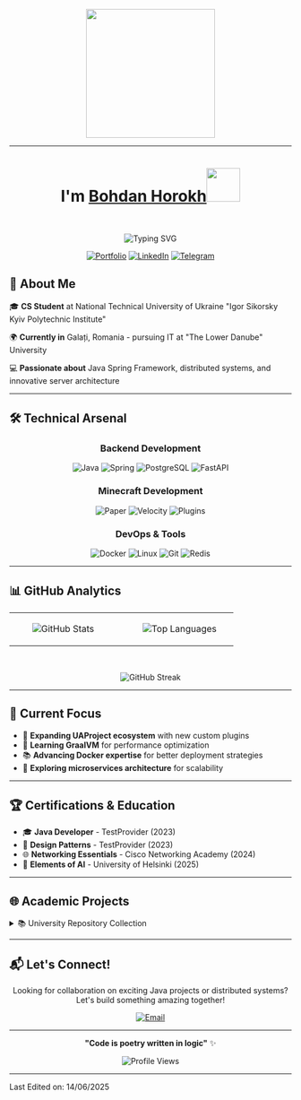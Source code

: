 <p align="center">
  <img src="https://miro.medium.com/max/2048/1*OohqW5DGh9CQS4hLY5FXzA.png" height="230"/>
</p>
<hr>
<h1 align="center">I'm <a href="https://t.me/ikeepcalm">Bohdan Horokh<a><img src="https://github.com/ikeepcalm/ikeepcalm/blob/505ba69aed2c82b03e2384fdfee9ef8731e9ff36/wave.gif" width="60px"/></h1>
<Br>

<div align="center">

![Typing SVG](https://readme-typing-svg.herokuapp.com?font=Inter&weight=600&size=28&duration=3000&pause=1000&color=6366F1&center=true&vCenter=true&multiline=true&width=600&height=100&lines=Java+Engineer+%26+Minecraft+Developer;Building+Scalable+Distributed+Systems;)

[![Portfolio](https://img.shields.io/badge/Portfolio-ikeepcalm.me-6366f1?style=for-the-badge&logo=astro)](https://ikeepcalm.me)
[![LinkedIn](https://img.shields.io/badge/LinkedIn-Bohdan_Horokh-0077B5?style=for-the-badge&logo=linkedin)](https://linkedin.com/in/horokh-bohdan)
[![Telegram](https://img.shields.io/badge/Telegram-@ikeepcalm-26A5E4?style=for-the-badge&logo=telegram)](https://t.me/ikeepcalm)

</div>

## 🚀 About Me

🎓 **CS Student** at National Technical University of Ukraine "Igor Sikorsky Kyiv Polytechnic Institute"  

🌍 **Currently in** Galați, Romania - pursuing IT at "The Lower Danube" University  

💻 **Passionate about** Java Spring Framework, distributed systems, and innovative server architecture  

---

## 🛠️ Technical Arsenal

<div align="center">

### Backend Development
![Java](https://img.shields.io/badge/Java-Expert-ED8B00?style=flat-square&logo=openjdk&logoColor=white)
![Spring](https://img.shields.io/badge/Spring_Framework-Expert-6DB33F?style=flat-square&logo=spring&logoColor=white)
![PostgreSQL](https://img.shields.io/badge/PostgreSQL-Advanced-316192?style=flat-square&logo=postgresql&logoColor=white)
![FastAPI](https://img.shields.io/badge/FastAPI-Intermediate-009688?style=flat-square&logo=FastAPI&logoColor=white)

### Minecraft Development
![Paper](https://img.shields.io/badge/Paper_API-Expert-00758F?style=flat-square&logo=minecraft&logoColor=white)
![Velocity](https://img.shields.io/badge/Velocity-Advanced-FF6B6B?style=flat-square&logo=minecraft&logoColor=white)
![Plugins](https://img.shields.io/badge/Plugin_Development-Expert-4ECDC4?style=flat-square&logo=minecraft&logoColor=white)

### DevOps & Tools
![Docker](https://img.shields.io/badge/Docker-Advanced-2496ED?style=flat-square&logo=docker&logoColor=white)
![Linux](https://img.shields.io/badge/Linux-Intermediate-FCC624?style=flat-square&logo=linux&logoColor=black)
![Git](https://img.shields.io/badge/Git-Advanced-F05032?style=flat-square&logo=git&logoColor=white)
![Redis](https://img.shields.io/badge/Redis-Advanced-DC382D?style=flat-square&logo=redis&logoColor=white)

</div>

---

## 📊 GitHub Analytics

<div align="center">

<table width="100%">
<tr>
<td width="48%" align="center">

![GitHub Stats](https://github-readme-stats.vercel.app/api?username=ikeepcalm&show_icons=true&theme=react&hide_border=true&count_private=true)

</td>
<td width="4%"></td>
<td width="48%" align="center">

![Top Languages](https://github-readme-stats.vercel.app/api/top-langs/?username=ikeepcalm&layout=compact&theme=react&hide_border=true&langs_count=8)

</td>
</tr>
</table>

<br>

![GitHub Streak](https://github-readme-streak-stats.herokuapp.com?user=ikeepcalm&theme=react&hide_border=true)

</div>

---

## 🎯 Current Focus

- 🔧 **Expanding UAProject ecosystem** with new custom plugins
- 🌱 **Learning GraalVM** for performance optimization
- 📚 **Advancing Docker expertise** for better deployment strategies
- 🚀 **Exploring microservices architecture** for scalability

---

## 🏆 Certifications & Education

- 🎓 **Java Developer** - TestProvider (2023)
- 🎨 **Design Patterns** - TestProvider (2023) 
- 🌐 **Networking Essentials** - Cisco Networking Academy (2024)
- 🤖 **Elements of AI** - University of Helsinki (2025)

---

## 🌐 Academic Projects

<details>
<summary>📚 University Repository Collection</summary>

- [🔧 **Programming Fundamentals**](https://github.com/ikeepcalm/kpi-programming-fundamentals) - C and Java foundations
- [🎯 **Object-Oriented Programming**](https://github.com/ikeepcalm/kpi-object-oriented-programming) - C# OOP concepts
- [📊 **Algorithms & Data Structures**](https://github.com/ikeepcalm/kpi-algorithms-data-structures) - Java implementations
- [🧠 **Algorithm Design**](https://github.com/ikeepcalm/kpi-algorithms-design) - Advanced algorithms

</details>

---

## 📬 Let's Connect!

<div align="center">

Looking for collaboration on exciting Java projects or distributed systems? Let's build something amazing together!

[![Email](https://img.shields.io/badge/Email-horokhbohdandmytrovich@gmail.com-EA4335?style=for-the-badge&logo=gmail&logoColor=white)](mailto:horokhbohdandmytrovich@gmail.com)

</div>

---

<div align="center">

**"Code is poetry written in logic"** ✨

![Profile Views](https://komarev.com/ghpvc/?username=ikeepcalm&color=6366f1&style=flat-square&label=Profile+Views)

</div>

------

Last Edited on: 14/06/2025
